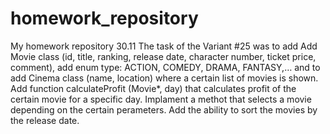 # homework_repository
My homework repository 30.11
The task of the Variant #25 was to add Add Movie class (id, title, ranking, release date, character number, ticket price, comment), add enum type: ACTION, COMEDY, DRAMA, FANTASY,… and to add Cinema class (name, location) where a certain list of movies is shown. Add function calculateProfit (Movie*, day) that calculates profit of the certain movie for a specific day. Implament a methot that selects a movie depending on the certain perameters. Add the ability to sort the movies by the release date.
